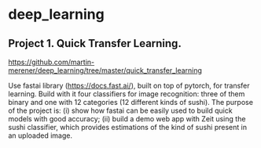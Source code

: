 # deep_learning

## Project 1. Quick Transfer Learning. 
https://github.com/martin-merener/deep_learning/tree/master/quick_transfer_learning

Use fastai library (https://docs.fast.ai/), built on top of pytorch, for transfer learning. Build with it four classifiers for image recognition: three of them binary and one with 12 categories (12 different kinds of sushi). The purpose of the project is: 
(i) show how fastai can be easily used to build quick models with good accuracy; (ii) build a demo web app with Zeit using the sushi classifier, which provides estimations of the kind of sushi present in an uploaded image.
